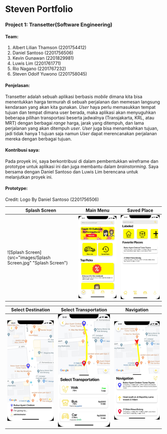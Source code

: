 # Steven Portfolio

### Project 1: Transetter(Software Engineering)
#### Team:
1. Albert Lilian Thamson (2201754412)
2. Daniel Santoso (2201756506)
3. Kevin Gunawan (2201829981)
4. Luwis Lim (2201761771)
5. Rio Nagano (2201767232)
6. Steven Odolf Yuwono (2201758045)

#### Penjelasan:
Transetter adalah sebuah aplikasi berbasis _mobile_ dimana kita bisa menentukkan harga termurah di sebuah perjalanan dan memesan langsung kendaraan yang akan kita gunakan. _User_ haya perlu memasukkan tempat tujuan dan tempat dimana user berada, maka aplikasi akan menyuguhkan beberapa pilihan transportasi beserta jadwalnya (Transjakarta, KRL, atau MRT) dengan berbagai _range_ harga, jarak yang ditempuh, dan lama perjalanan yang akan ditempuh _user_. _User_ juga bisa menambahkan tujuan, jadi tidak hanya 1 tujuan saja namun _User_ dapat merencanakan perjalanan mereka dengan berbagai tujuan.

#### Kontribusi saya:
Pada proyek ini, saya berkontribusi di dalam pembentukkan wireframe dan prototype untuk aplikasi ini dan juga membantu dalam _brainstorming_. Saya bersama dengan Daniel Santoso dan Luwis Lim berencana untuk melanjutkan proyek ini.

#### Prototype:
Credit:
Logo By Daniel Santoso (2201756506)

| Splash Screen      | Main Menu         | Saved Place        |
| ------------- |-------------| -------------|
| ![Splash Screen](src="images/Splash Screen.jpg" "Splash Screen") | ![alt text](https://github.com/Stevenodolf/StevenPortfolio/blob/master/images/Main%20Menu.jpg "Main Menu") | ![alt text](https://github.com/Stevenodolf/StevenPortfolio/blob/master/images/Saved%20Place.jpg "Saved Place") |


| Select Destination      | Select Transportation         | Navigation        |
| ------------- |-------------| -------------|
| ![alt text](https://github.com/Stevenodolf/StevenPortfolio/blob/master/images/Destination%20Screen.jpg "Select Destination") | ![alt text](https://github.com/Stevenodolf/StevenPortfolio/blob/master/images/Select%20Transportation.jpg "Select Transportation") | ![alt text](https://github.com/Stevenodolf/StevenPortfolio/blob/master/images/Navigation.jpg "Navigation") |
